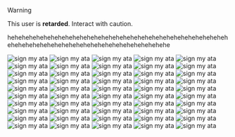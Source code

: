 > [!WARNING]
> This user is **retarded**. Interact with caution.



hehehehehehehehehehehehehehehehehehehehehehehehehehehehehehehehehehehehehehehehehehehehehehehehehehehehehe

![sign my ata](https://raybox.neocities.org/guy.png) ![sign my ata](https://raybox.neocities.org/guy.png) ![sign my ata](https://raybox.neocities.org/guy.png) ![sign my ata](https://raybox.neocities.org/guy.png) ![sign my ata](https://raybox.neocities.org/guy.png) ![sign my ata](https://raybox.neocities.org/guy.png) ![sign my ata](https://raybox.neocities.org/guy.png) ![sign my ata](https://raybox.neocities.org/guy.png) 
![sign my ata](https://raybox.neocities.org/guy.png) ![sign my ata](https://raybox.neocities.org/guy.png) ![sign my ata](https://raybox.neocities.org/guy.png) ![sign my ata](https://raybox.neocities.org/guy.png) ![sign my ata](https://raybox.neocities.org/guy.png) ![sign my ata](https://raybox.neocities.org/guy.png) ![sign my ata](https://raybox.neocities.org/guy.png) ![sign my ata](https://raybox.neocities.org/guy.png) ![sign my ata](https://raybox.neocities.org/guy.png) ![sign my ata](https://raybox.neocities.org/guy.png) ![sign my ata](https://raybox.neocities.org/guy.png) ![sign my ata](https://raybox.neocities.org/guy.png) ![sign my ata](https://raybox.neocities.org/guy.png) ![sign my ata](https://raybox.neocities.org/guy.png) ![sign my ata](https://raybox.neocities.org/guy.png) ![sign my ata](https://raybox.neocities.org/guy.png) 
![sign my ata](https://raybox.neocities.org/guy.png) ![sign my ata](https://raybox.neocities.org/guy.png) ![sign my ata](https://raybox.neocities.org/guy.png) ![sign my ata](https://raybox.neocities.org/guy.png) ![sign my ata](https://raybox.neocities.org/guy.png) ![sign my ata](https://raybox.neocities.org/guy.png) ![sign my ata](https://raybox.neocities.org/guy.png) ![sign my ata](https://raybox.neocities.org/guy.png) 
![sign my ata](https://raybox.neocities.org/guy.png) ![sign my ata](https://raybox.neocities.org/guy.png) ![sign my ata](https://raybox.neocities.org/guy.png) ![sign my ata](https://raybox.neocities.org/guy.png) ![sign my ata](https://raybox.neocities.org/guy.png) ![sign my ata](https://raybox.neocities.org/guy.png) ![sign my ata](https://raybox.neocities.org/guy.png) ![sign my ata](https://raybox.neocities.org/guy.png) 
![sign my ata](https://raybox.neocities.org/guy.png) ![sign my ata](https://raybox.neocities.org/guy.png) ![sign my ata](https://raybox.neocities.org/guy.png) ![sign my ata](https://raybox.neocities.org/guy.png) ![sign my ata](https://raybox.neocities.org/guy.png) ![sign my ata](https://raybox.neocities.org/guy.png) ![sign my ata](https://raybox.neocities.org/guy.png) ![sign my ata](https://raybox.neocities.org/guy.png) ![sign my ata](https://raybox.neocities.org/guy.png) ![sign my ata](https://raybox.neocities.org/guy.png) 

